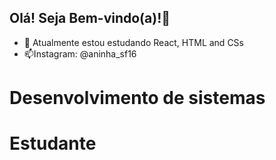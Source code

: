 ## Olá! Seja Bem-vindo(a)!👋

- 🌱 Atualmente estou estudando React, HTML and CSs
- 📫Instagram: @aninha_sf16


<h1>Desenvolvimento de sistemas</h1>
<h1>Estudante</h1>





